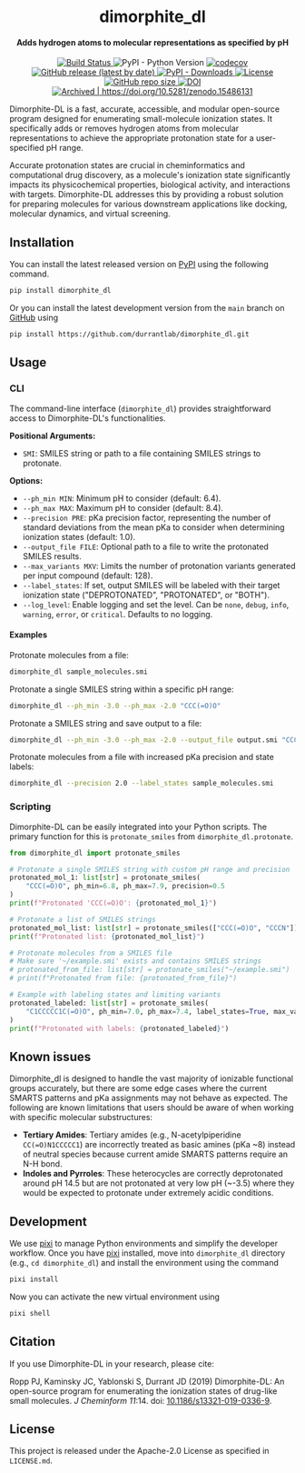<h1 align="center">dimorphite_dl</h1>

<h4 align="center">Adds hydrogen atoms to molecular representations as specified by pH</h4>

<p align="center">
    <a href="https://github.com/durrantlab/dimorphite_dl/actions/workflows/tests.yml">
        <img src="https://github.com/durrantlab/dimorphite_dl/actions/workflows/tests.yml/badge.svg" alt="Build Status ">
    </a>
    <img alt="PyPI - Python Version" src="https://img.shields.io/pypi/pyversions/dimorphite_dl">
    <a href="https://codecov.io/gh/durrantlab/dimorphite_dl">
        <img src="https://codecov.io/gh/durrantlab/dimorphite_dl/branch/main/graph/badge.svg" alt="codecov">
    </a>
    <a href="https://github.com/durrantlab/dimorphite_dl/releases">
        <img src="https://img.shields.io/github/v/release/durrantlab/dimorphite_dl" alt="GitHub release (latest by date)">
    </a>
    <a href="https://pypistats.org/packages/dimorphite-dl">
        <img alt="PyPI - Downloads" src="https://img.shields.io/pypi/dm/dimorphite-dl?style=flat&label=PyPI%20downloads&link=https%3A%2F%2Fpypistats.org%2Fpackages%2Fdimorphite-dl">
    </a>
    <a href="https://github.com/durrantlab/dimorphite_dl/blob/main/LICENSE" target="_blank">
        <img src="https://img.shields.io/github/license/durrantlab/dimorphite_dl" alt="License">
    </a>
    <a href="https://github.com/durrantlab/dimorphite_dl/" target="_blank">
        <img src="https://img.shields.io/github/repo-size/durrantlab/dimorphite_dl" alt="GitHub repo size">
    </a>
    <a href="https://doi.org/10.5281/zenodo.15486131">
        <img src="https://zenodo.org/badge/DOI/10.5281/zenodo.15486131.svg" alt="DOI">
    </a>
    <a href="https://archive.softwareheritage.org/browse/origin/?origin_url=https://doi.org/10.5281/zenodo.15486131">
        <img src="https://archive.softwareheritage.org/badge/origin/https://doi.org/10.5281/zenodo.15486131/" alt="Archived | https://doi.org/10.5281/zenodo.15486131"/>
    </a>
</p>

Dimorphite-DL is a fast, accurate, accessible, and modular open-source program designed for enumerating small-molecule ionization states.
It specifically adds or removes hydrogen atoms from molecular representations to achieve the appropriate protonation state for a user-specified pH range.

Accurate protonation states are crucial in cheminformatics and computational drug discovery, as a molecule's ionization state significantly impacts its physicochemical properties, biological activity, and interactions with targets.
Dimorphite-DL addresses this by providing a robust solution for preparing molecules for various downstream applications like docking, molecular dynamics, and virtual screening.

## Installation

You can install the latest released version on [PyPI](https://pypi.org/project/dimorphite-dl/) using the following command.

```bash
pip install dimorphite_dl
```

Or you can install the latest development version from the `main` branch on [GitHub](https://github.com/durrantlab/dimorphite_dl) using

```bash
pip install https://github.com/durrantlab/dimorphite_dl.git
```

## Usage

### CLI

The command-line interface (`dimorphite_dl`) provides straightforward access to Dimorphite-DL's functionalities.

**Positional Arguments:**

- `SMI`: SMILES string or path to a file containing SMILES strings to protonate.

**Options:**

- `--ph_min MIN`: Minimum pH to consider (default: 6.4).
- `--ph_max MAX`: Maximum pH to consider (default: 8.4).
- `--precision PRE`: pKa precision factor, representing the number of standard deviations from the mean pKa to consider when determining ionization states (default: 1.0).
- `--output_file FILE`: Optional path to a file to write the protonated SMILES results.
- `--max_variants MXV`: Limits the number of protonation variants generated per input compound (default: 128).
- `--label_states`: If set, output SMILES will be labeled with their target ionization state ("DEPROTONATED", "PROTONATED", or "BOTH").
- `--log_level`: Enable logging and set the level.
  Can be `none`, `debug`, `info`, `warning`, `error`, or `critical`.
  Defaults to no logging.

#### Examples

Protonate molecules from a file:

```bash
dimorphite_dl sample_molecules.smi
```

Protonate a single SMILES string within a specific pH range:

```bash
dimorphite_dl --ph_min -3.0 --ph_max -2.0 "CCC(=O)O"
```

Protonate a SMILES string and save output to a file:

```bash
dimorphite_dl --ph_min -3.0 --ph_max -2.0 --output_file output.smi "CCCN"
```

Protonate molecules from a file with increased pKa precision and state labels:

```bash
dimorphite_dl --precision 2.0 --label_states sample_molecules.smi
```

### Scripting

Dimorphite-DL can be easily integrated into your Python scripts.
The primary function for this is `protonate_smiles` from `dimorphite_dl.protonate`.

```python
from dimorphite_dl import protonate_smiles

# Protonate a single SMILES string with custom pH range and precision
protonated_mol_1: list[str] = protonate_smiles(
    "CCC(=O)O", ph_min=6.8, ph_max=7.9, precision=0.5
)
print(f"Protonated 'CCC(=O)O': {protonated_mol_1}")

# Protonate a list of SMILES strings
protonated_mol_list: list[str] = protonate_smiles(["CCC(=O)O", "CCCN"])
print(f"Protonated list: {protonated_mol_list}")

# Protonate molecules from a SMILES file
# Make sure '~/example.smi' exists and contains SMILES strings
# protonated_from_file: list[str] = protonate_smiles("~/example.smi")
# print(f"Protonated from file: {protonated_from_file}")

# Example with labeling states and limiting variants
protonated_labeled: list[str] = protonate_smiles(
    "C1CCCCC1C(=O)O", ph_min=7.0, ph_max=7.4, label_states=True, max_variants=5
)
print(f"Protonated with labels: {protonated_labeled}")
```

## Known issues

Dimorphite_dl is designed to handle the vast majority of ionizable functional groups accurately, but there are some edge cases where the current SMARTS patterns and pKa assignments may not behave as expected.
The following are known limitations that users should be aware of when working with specific molecular substructures:

- **Tertiary Amides**: Tertiary amides (e.g., N-acetylpiperidine `CC(=O)N1CCCCC1`) are incorrectly treated as basic amines (pKa ~8) instead of neutral species because current amide SMARTS patterns require an N-H bond.
- **Indoles and Pyrroles**: These heterocycles are correctly deprotonated around pH 14.5 but are not protonated at very low pH (~-3.5) where they would be expected to protonate under extremely acidic conditions.

## Development

We use [pixi](https://pixi.sh/latest/) to manage Python environments and simplify the developer workflow.
Once you have [pixi](https://pixi.sh/latest/) installed, move into `dimorphite_dl` directory (e.g., `cd dimorphite_dl`) and install the environment using the command

```bash
pixi install
```

Now you can activate the new virtual environment using

```sh
pixi shell
```

## Citation

If you use Dimorphite-DL in your research, please cite:

Ropp PJ, Kaminsky JC, Yablonski S, Durrant JD (2019) Dimorphite-DL: An open-source program for enumerating the ionization states of drug-like small
molecules. *J Cheminform 11*:14. doi: [10.1186/s13321-019-0336-9](https://doi.org/10.1186/s13321-019-0336-9).

## License

This project is released under the Apache-2.0 License as specified in `LICENSE.md`.
